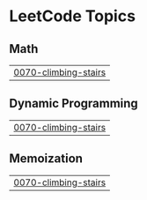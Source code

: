 

<!---LeetCode Topics Start-->
# LeetCode Topics
## Math
|  |
| ------- |
| [0070-climbing-stairs](https://github.com/deepakpathik/deepakpathik/tree/master/0070-climbing-stairs) |
## Dynamic Programming
|  |
| ------- |
| [0070-climbing-stairs](https://github.com/deepakpathik/deepakpathik/tree/master/0070-climbing-stairs) |
## Memoization
|  |
| ------- |
| [0070-climbing-stairs](https://github.com/deepakpathik/deepakpathik/tree/master/0070-climbing-stairs) |
<!---LeetCode Topics End-->